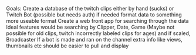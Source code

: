 Goals:
    Create a database of the twitch clips either by hand (sucks) or Twitch Bot (possible but needs auth) if needed format data to something more useable format
    Create a web front app for searching through the data
    Ideal features would be searching by Clipper, Date, Game (Maybe not possible for old clips, twitch incorrectly labeled clips for ages) and if scaled, Broadcaster
    If a bot is made and ran on the channel extra info like views, thumbnails etc should be easier to pull and display